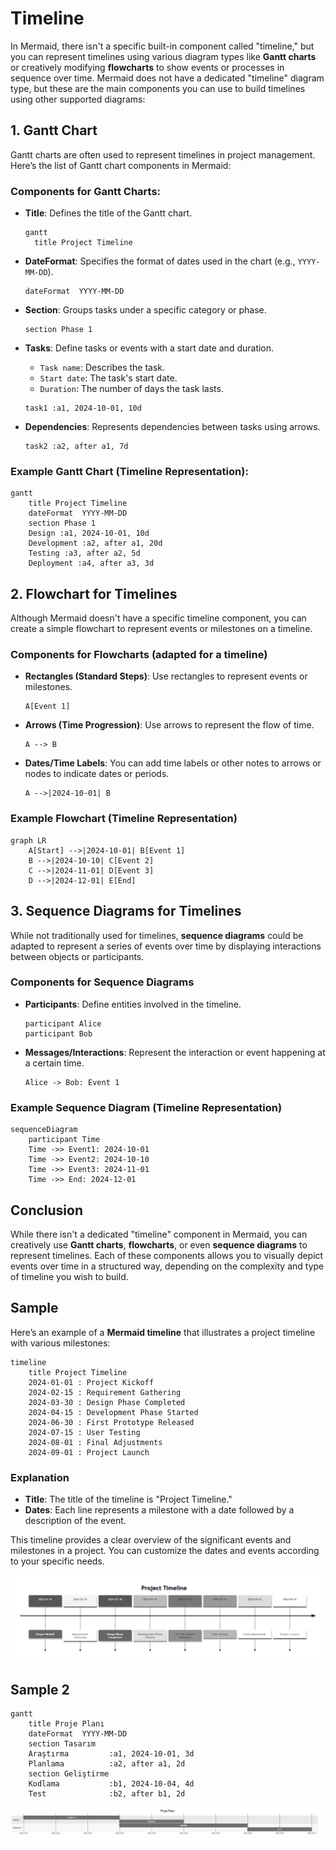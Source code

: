 # Timeline

In Mermaid, there isn't a specific built-in component called "timeline," but you can represent timelines using various diagram types like **Gantt charts** or creatively modifying **flowcharts** to show events or processes in sequence over time. Mermaid does not have a dedicated "timeline" diagram type, but these are the main components you can use to build timelines using other supported diagrams:

## 1. **Gantt Chart**

Gantt charts are often used to represent timelines in project management. Here’s the list of Gantt chart components in Mermaid:

### Components for Gantt Charts:

- **Title**: Defines the title of the Gantt chart.
  ```mermaid
  gantt
    title Project Timeline
  ```
  
- **DateFormat**: Specifies the format of dates used in the chart (e.g., `YYYY-MM-DD`).
  ```mermaid
  dateFormat  YYYY-MM-DD
  ```

- **Section**: Groups tasks under a specific category or phase.
  ```mermaid
  section Phase 1
  ```

- **Tasks**: Define tasks or events with a start date and duration.
  - `Task name`: Describes the task.
  - `Start date`: The task's start date.
  - `Duration`: The number of days the task lasts.
  ```mermaid
  task1 :a1, 2024-10-01, 10d
  ```

- **Dependencies**: Represents dependencies between tasks using arrows.
  ```mermaid
  task2 :a2, after a1, 7d
  ```

### Example Gantt Chart (Timeline Representation):

```mermaid
gantt
    title Project Timeline
    dateFormat  YYYY-MM-DD
    section Phase 1
    Design :a1, 2024-10-01, 10d
    Development :a2, after a1, 20d
    Testing :a3, after a2, 5d
    Deployment :a4, after a3, 3d
```

## 2. **Flowchart** for Timelines

Although Mermaid doesn't have a specific timeline component, you can create a simple flowchart to represent events or milestones on a timeline.

### Components for Flowcharts (adapted for a timeline)

- **Rectangles (Standard Steps)**: Use rectangles to represent events or milestones.
  ```mermaid
  A[Event 1]
  ```

- **Arrows (Time Progression)**: Use arrows to represent the flow of time.
  ```mermaid
  A --> B
  ```

- **Dates/Time Labels**: You can add time labels or other notes to arrows or nodes to indicate dates or periods.
  ```mermaid
  A -->|2024-10-01| B
  ```

### Example Flowchart (Timeline Representation)

```mermaid
graph LR
    A[Start] -->|2024-10-01| B[Event 1]
    B -->|2024-10-10| C[Event 2]
    C -->|2024-11-01| D[Event 3]
    D -->|2024-12-01| E[End]
```

## 3. **Sequence Diagrams for Timelines**

While not traditionally used for timelines, **sequence diagrams** could be adapted to represent a series of events over time by displaying interactions between objects or participants.

### Components for Sequence Diagrams

- **Participants**: Define entities involved in the timeline.
  ```mermaid
  participant Alice
  participant Bob
  ```

- **Messages/Interactions**: Represent the interaction or event happening at a certain time.
  ```mermaid
  Alice -> Bob: Event 1
  ```

### Example Sequence Diagram (Timeline Representation)

```mermaid
sequenceDiagram
    participant Time
    Time ->> Event1: 2024-10-01
    Time ->> Event2: 2024-10-10
    Time ->> Event3: 2024-11-01
    Time ->> End: 2024-12-01
```

## Conclusion

While there isn't a dedicated "timeline" component in Mermaid, you can creatively use **Gantt charts**, **flowcharts**, or even **sequence diagrams** to represent timelines. Each of these components allows you to visually depict events over time in a structured way, depending on the complexity and type of timeline you wish to build.

## Sample

Here’s an example of a **Mermaid timeline** that illustrates a project timeline with various milestones:

```mermaid
timeline
    title Project Timeline
    2024-01-01 : Project Kickoff
    2024-02-15 : Requirement Gathering
    2024-03-30 : Design Phase Completed
    2024-04-15 : Development Phase Started
    2024-06-30 : First Prototype Released
    2024-07-15 : User Testing
    2024-08-01 : Final Adjustments
    2024-09-01 : Project Launch
```

### Explanation

- **Title**: The title of the timeline is "Project Timeline."
- **Dates**: Each line represents a milestone with a date followed by a description of the event.

This timeline provides a clear overview of the significant events and milestones in a project. You can customize the dates and events according to your specific needs.

![](./images/project-plan.png)

## Sample 2

```mermaid
gantt
    title Proje Planı
    dateFormat  YYYY-MM-DD
    section Tasarım
    Araştırma         :a1, 2024-10-01, 3d
    Planlama          :a2, after a1, 2d
    section Geliştirme
    Kodlama           :b1, 2024-10-04, 4d
    Test              :b2, after b1, 2d

```

![](./images/timeline.png)